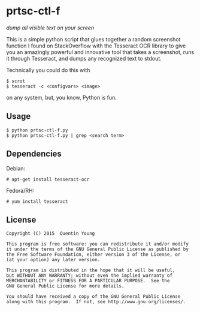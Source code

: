 prtsc-ctl-f
===========
*dump all visible text on your screen*

This is a simple python script that glues together a random screenshot
function I found on StackOverflow with the Tesseract OCR library to
give you an amazingly powerful and innovative tool that takes a screenshot,
runs it through Tesseract, and dumps any recognized text to stdout.

Technically you could do this with

    $ scrot
    $ tesseract -c <configvars> <image>

on any system, but, you know, Python is fun.

Usage
-----

    $ python prtsc-ctl-f.py
    $ python prtsc-ctl-f.py | grep <search term>

Dependencies
------------
Debian:

    # apt-get install tesseract-ocr
    
Fedora/RH:

    # yum install tesseract

License
-------
```
Copyright (C) 2015  Quentin Young

This program is free software: you can redistribute it and/or modify
it under the terms of the GNU General Public License as published by
the Free Software Foundation, either version 3 of the License, or
(at your option) any later version.

This program is distributed in the hope that it will be useful,
but WITHOUT ANY WARRANTY; without even the implied warranty of
MERCHANTABILITY or FITNESS FOR A PARTICULAR PURPOSE.  See the
GNU General Public License for more details.

You should have received a copy of the GNU General Public License
along with this program.  If not, see http://www.gnu.org/licenses/.
```
